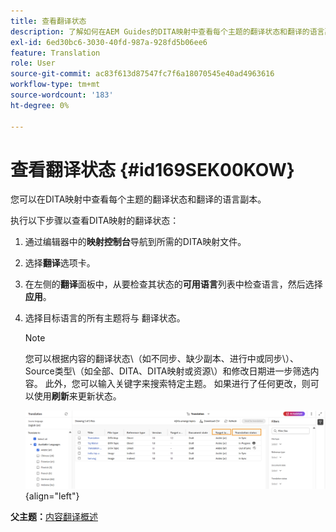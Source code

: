 ```yaml
---
title: 查看翻译状态
description: 了解如何在AEM Guides的DITA映射中查看每个主题的翻译状态和翻译的语言副本。
exl-id: 6ed30bc6-3030-40fd-987a-928fd5b06ee6
feature: Translation
role: User
source-git-commit: ac83f613d87547fc7f6a18070545e40ad4963616
workflow-type: tm+mt
source-wordcount: '183'
ht-degree: 0%

---
```


# 查看翻译状态 {#id169SEK00KOW}

您可以在DITA映射中查看每个主题的翻译状态和翻译的语言副本。

执行以下步骤以查看DITA映射的翻译状态：

1. 通过编辑器中的&#x200B;**映射控制台**&#x200B;导航到所需的DITA映射文件。
1. 选择&#x200B;**翻译**&#x200B;选项卡。
1. 在左侧的&#x200B;**翻译**&#x200B;面板中，从要检查其状态的&#x200B;**可用语言**&#x200B;列表中检查语言，然后选择&#x200B;**应用**。
1. 选择目标语言的所有主题将与   翻译状态。

   >[!NOTE]
   >
   > 您可以根据内容的翻译状态\（如不同步、缺少副本、进行中或同步\）、Source类型\（如全部、DITA、DITA映射或资源\）和修改日期进一步筛选内容。 此外，您可以输入关键字来搜索特定主题。 如果进行了任何更改，则可以使用&#x200B;**刷新**&#x200B;来更新状态。

   ![](images/translation-status-new.png){align="left"}

**父主题：**&#x200B;[&#x200B;内容翻译概述](translation.md)
